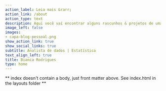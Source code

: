 ```yaml
---
action_label: Leia mais &rarr;
action_link: /about
action_type: text
description: Aqui você vai encontrar alguns rascunhos & projetos de uma artista multidisciplinar que se aventurou na análise de dados. Sinta-se à vontade para olhar ao redor!  
image_left: false
images:
- capa-blog-pessoal.png
show_action_link: true
show_social_links: true
subtitle: Analista de dados | Estatística 
text_align_left: true
title: Bianca Rodrigues
type: home
---
```


** index doesn't contain a body, just front matter above.
See index.html in the layouts folder **
